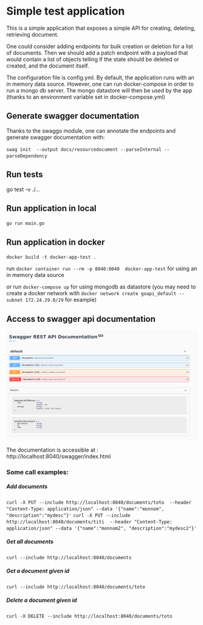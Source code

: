 # Simple test application

This is a simple application that exposes a simple API for creating, deleting, retrieving document.

One could consider adding endpoints for bulk creation or deletion for a list of documents.
Then we should add a patch endpoint with a payload that would contain a list of objects telling if the state 
should be deleted or created, and the document itself.

The configuration file is config.yml.
By default, the application runs with an in memory data source.
However, one can run docker-compose in order to run a mongo db server. The mongo datastore will then be used by the app (thanks to an environment variable set in docker-compose.yml)


## Generate swagger documentation

Thanks to the swaggo module, one can annotate the endpoints and generate swagger documentation with:

`swag init  --output docs/resourcedocument --parseInternal --parseDependency`

## Run tests
go test -v ./...

## Run application in local
`go run main.go`

## Run application in docker
`docker build -t docker-app-test .`

run `docker container run --rm -p 8040:8040  docker-app-test` for using an in memory data source

or run `docker-compose up` for using mongodb as datastore
(you may need to create a docker network with `docker network create goapi_default --subnet 172.24.29.0/29` for example)

## Access to swagger api documentation

![Rest API documentation](./docs/images/swaggerapi.png)

The documentation is accessible at : http://localhost:8040/swagger/index.html

### Some call examples:

##### Add documents
`curl -X PUT --include http://localhost:8040/documents/toto  --header "Content-Type: application/json" --data '{"name":"monnom", "description":"mydesc"}'`
`curl -X PUT --include http://localhost:8040/documents/titi  --header "Content-Type: application/json" --data '{"name":"monnom2", "description":"mydesc2"}'`

##### Get all documents
`curl --include http://localhost:8040/documents`

##### Get a document given id
`curl --include http://localhost:8040/documents/toto`

##### Delete a document given id
`curl -X DELETE --include http://localhost:8040/documents/toto`

